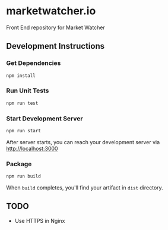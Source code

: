 # marketwatcher.io

Front End repository for Market Watcher

## Development Instructions
 
### Get Dependencies
```sh 
npm install
```

### Run Unit Tests
```sh
npm run test
```

### Start Development Server
```sh
npm run start 
``` 
After server starts, you can reach your development server via [http://localhost:3000](http://localhost:3000)

### Package
```sh
npm run build 
```
When `build` completes, you'll find your artifact in `dist` directory.

## TODO
- Use HTTPS in Nginx
